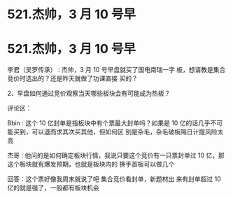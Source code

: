 # 521.杰帅，3 月 10 号早

# 521.杰帅，3 月 10 号早

李君（吴罗传承） : 杰帅，3 月 10 号早盘就买了国电南瑞一字 板，想请教是集合竞价时选出的？还是昨天就做了功课直接 买的？

2、早盘如何通过竞价观察当天哪些板块会有可能成为热板？

评论区：

Bbin : 这个 10 亿封单是指板块中有个票最大封单吗？如果是 10 亿的话几乎不可能买到，可以退而求其次买其他，但如何区 别是杂毛，杂毛破板隔日计提风险太高

杰哥 : 他问的是如何确定板块行情，我说只要这个竞价有一只票封单过 10 亿，那这个板块就有爆发预期，也就是板块内的 换手首板可以做几个

回答：这个票好像我周末就说了吧 集合竞价看封单，新题材出 来有封单超过 10 亿的就是强了，一般都有板块机会